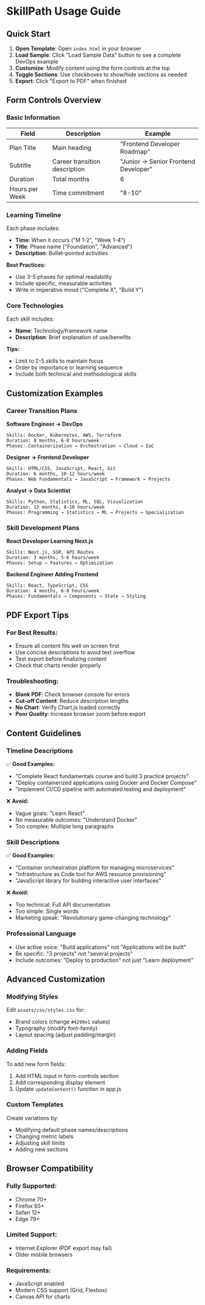 # SkillPath Usage Guide

## Quick Start

1. **Open Template**: Open `index.html` in your browser
2. **Load Sample**: Click "Load Sample Data" button to see a complete DevOps example
3. **Customize**: Modify content using the form controls at the top
4. **Toggle Sections**: Use checkboxes to show/hide sections as needed
5. **Export**: Click "Export to PDF" when finished

## Form Controls Overview

### Basic Information
| Field | Description | Example |
|-------|-------------|---------|
| Plan Title | Main heading | "Frontend Developer Roadmap" |
| Subtitle | Career transition description | "Junior → Senior Frontend Developer" |
| Duration | Total months | 6 |
| Hours per Week | Time commitment | "8-10" |

### Learning Timeline

Each phase includes:
- **Time**: When it occurs ("M 1-2", "Week 1-4")
- **Title**: Phase name ("Foundation", "Advanced")
- **Description**: Bullet-pointed activities

**Best Practices:**
- Use 3-5 phases for optimal readability
- Include specific, measurable activities
- Write in imperative mood ("Complete X", "Build Y")

### Core Technologies

Each skill includes:
- **Name**: Technology/framework name
- **Description**: Brief explanation of use/benefits

**Tips:**
- Limit to 2-5 skills to maintain focus
- Order by importance or learning sequence
- Include both technical and methodological skills

## Customization Examples

### Career Transition Plans

**Software Engineer → DevOps**
```
Skills: Docker, Kubernetes, AWS, Terraform
Duration: 8 months, 6-8 hours/week
Phases: Containerization → Orchestration → Cloud → IaC
```

**Designer → Frontend Developer**
```
Skills: HTML/CSS, JavaScript, React, Git
Duration: 6 months, 10-12 hours/week
Phases: Web Fundamentals → JavaScript → Framework → Projects
```

**Analyst → Data Scientist**
```
Skills: Python, Statistics, ML, SQL, Visualization
Duration: 12 months, 8-10 hours/week
Phases: Programming → Statistics → ML → Projects → Specialization
```

### Skill Development Plans

**React Developer Learning Next.js**
```
Skills: Next.js, SSR, API Routes
Duration: 3 months, 5-6 hours/week
Phases: Setup → Features → Optimization
```

**Backend Engineer Adding Frontend**
```
Skills: React, TypeScript, CSS
Duration: 4 months, 6-8 hours/week
Phases: Fundamentals → Components → State → Styling
```

## PDF Export Tips

### For Best Results:
- Ensure all content fits well on screen first
- Use concise descriptions to avoid text overflow
- Test export before finalizing content
- Check that charts render properly

### Troubleshooting:
- **Blank PDF**: Check browser console for errors
- **Cut-off Content**: Reduce description lengths
- **No Chart**: Verify Chart.js loaded correctly
- **Poor Quality**: Increase browser zoom before export

## Content Guidelines

### Timeline Descriptions
✅ **Good Examples:**
- "Complete React fundamentals course and build 3 practice projects"
- "Deploy containerized applications using Docker and Docker Compose"
- "Implement CI/CD pipeline with automated testing and deployment"

❌ **Avoid:**
- Vague goals: "Learn React"
- No measurable outcomes: "Understand Docker"
- Too complex: Multiple long paragraphs

### Skill Descriptions
✅ **Good Examples:**
- "Container orchestration platform for managing microservices"
- "Infrastructure as Code tool for AWS resource provisioning"
- "JavaScript library for building interactive user interfaces"

❌ **Avoid:**
- Too technical: Full API documentation
- Too simple: Single words
- Marketing speak: "Revolutionary game-changing technology"

### Professional Language
- Use active voice: "Build applications" not "Applications will be built"
- Be specific: "3 projects" not "several projects"
- Include outcomes: "Deploy to production" not just "Learn deployment"

## Advanced Customization

### Modifying Styles
Edit `assets/css/styles.css` for:
- Brand colors (change `#4299e1` values)
- Typography (modify font-family)
- Layout spacing (adjust padding/margin)

### Adding Fields
To add new form fields:
1. Add HTML input in form-controls section
2. Add corresponding display element
3. Update `updateContent()` function in app.js

### Custom Templates
Create variations by:
- Modifying default phase names/descriptions
- Changing metric labels
- Adjusting skill limits
- Adding new sections

## Browser Compatibility

### Fully Supported:
- Chrome 70+
- Firefox 65+
- Safari 12+
- Edge 79+

### Limited Support:
- Internet Explorer (PDF export may fail)
- Older mobile browsers

### Requirements:
- JavaScript enabled
- Modern CSS support (Grid, Flexbox)
- Canvas API for charts
